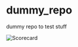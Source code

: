 # dummy_repo

dummy repo to test stuff

![Scorecard](https://raw.githubusercontent.com/flippybit/dummy_repo/main/SCORECARD_BADGE.svg)
